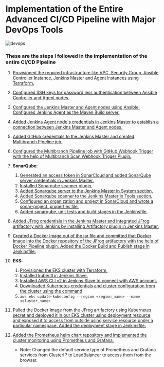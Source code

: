 # Implementation of the Entire Advanced CI/CD Pipeline with Major DevOps Tools

![devops](https://imgur.com/WcCpKVU.png)

### These are the steps I followed in the implementation of the entire CI/CD Pipeline

1. [Provisioned the required infrastructure like VPC, Security Group, Ansible Controller Instance, Jenkins Master and Agent Instances using Terraform.](https://github.com/bharats487/DevOps-Projects/blob/master/DevOps-Project-06/Steps/step1.md#L1)

2. [Configured SSH keys for password less authentication between Ansible Controller and Agent nodes.](https://github.com/bharats487/DevOps-Projects/blob/master/DevOps-Project-06/Steps/step2.md#L1)

3. [Configured the Jenkins Master and Agent nodes using Ansible. Configured Jenkins Agent as the Maven Build server.](https://github.com/bharats487/DevOps-Projects/blob/master/DevOps-Project-06/Steps/step3.md#L1)

4. [Added Jenkins Agent node's credentials in Jenkins Master to establish a connection between Jenkins Master and Agent nodes.](https://github.com/bharats487/DevOps-Projects/blob/master/DevOps-Project-06/Steps/step4.md#L1)

5. [Added GitHub credentials to the Jenkins Master and created Multibranch Pipeline job.](https://github.com/bharats487/DevOps-Projects/blob/master/DevOps-Project-06/Steps/step5.md#L1)

6. [Configured the Multibranch Pipeline job with GitHub Webhook Trigger with the help of Multibranch Scan Webhook Trigger Plugin.](https://github.com/bharats487/DevOps-Projects/blob/master/DevOps-Project-06/Steps/step6.md#L1)

7. **SonarQube:**
    1. [Generated an access token in SonarCloud and added SonarQube server credentials in Jenkins Master.](https://github.com/bharats487/DevOps-Projects/blob/master/DevOps-Project-06/Steps/step7.md#L3)
    2. [Installed Sonarqube scanner plugin.](https://github.com/bharats487/DevOps-Projects/blob/master/DevOps-Project-06/Steps/step7.md#L64)
    3. [Added Sonarqube server to the Jenkins Master in System section.](https://github.com/bharats487/DevOps-Projects/blob/master/DevOps-Project-06/Steps/step7.md#L100)
    4. [Added Sonarqube scanner to the Jenkins Master in Tools section.](https://github.com/bharats487/DevOps-Projects/blob/master/DevOps-Project-06/Steps/step7.md#L140)
    5. [Configured an organization and project in SonarCloud and wrote a sonar-project. properties file.](https://github.com/bharats487/DevOps-Projects/blob/master/DevOps-Project-06/Steps/step7.md#L174)
    6. [Added sonarqube, unit tests and build stages in the Jenkinsfile.](https://github.com/bharats487/DevOps-Projects/blob/master/DevOps-Project-06/Steps/step7.md#L236)

8. [Added JFrog credentials in the Jenkins Master and integrated JFrog artifactory with Jenkins by installing Artifactory plugin in Jenkins Master.](https://github.com/bharats487/DevOps-Projects/blob/master/DevOps-Project-06/Steps/step8.md#L1)

9. [Created a Docker Image out of the jar file and committed that Docker Image into the Docker repository of the JFrog artifactory with the help of Docker Pipeline plugin. Added the Docker Build and Publish stage in Jenkinsfile.](https://github.com/bharats487/DevOps-Projects/blob/master/DevOps-Project-06/Steps/step9.md#L1)

10. **EKS:**
    1. [Provisioned the EKS cluster with Terraform.](https://github.com/bharats487/DevOps-Projects/blob/master/DevOps-Project-06/Steps/step10.md#L3)
    2. [Installed kubectl in Jenkins Slave.](https://github.com/bharats487/DevOps-Projects/blob/master/DevOps-Project-06/Steps/step10.md#L69)
    3. [Installed AWS CLI v2 in Jenkins Slave to connect with AWS account.](https://github.com/bharats487/DevOps-Projects/blob/master/DevOps-Project-06/Steps/step10.md#L125)
    4. [Downloaded Kubernetes credentials and cluster configuration from the cluster using the command](https://github.com/bharats487/DevOps-Projects/blob/master/DevOps-Project-06/Steps/step10.md#L181)
    5. `aws eks update-kubeconfig --region <region_name> --name <cluster_name>` 

11. [Pulled the Docker Image from the JFrog artifactory using Kubernetes secret and deployed it in our EKS cluster using deployment resource and exposed it to access from outside using service resource under a particular namespace. Added the deployment stage in Jenkinsfile.](https://github.com/bharats487/DevOps-Projects/blob/master/DevOps-Project-06/Steps/step11.md#L1)

12. [Added the Prometheus helm chart repository and implemented the cluster monitoring using Prometheus and Grafana.](https://github.com/bharats487/DevOps-Projects/blob/master/DevOps-Project-06/Steps/step12.md#L1) 
    * Note: Changed the default service type of Prometheus and Grafana services from ClusterIP to LoadBalancer to access them from the browser.


